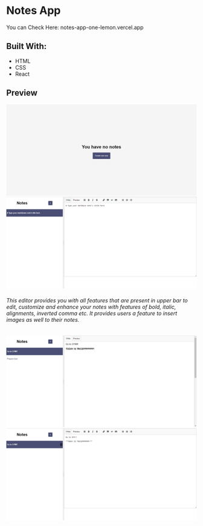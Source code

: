 # Notes App 

<p> You can Check Here: notes-app-one-lemon.vercel.app</p>

## Built With:
- HTML
- CSS
- React

## Preview
![preview](./preview/starting.png)
![preview](./preview/note-editor.png)
<h6>This editor provides you with all features that are present in upper bar to edit, customize and enhance your notes with features of bold, italic, alignments, inverted comma etc. It provides users a feature to insert images as well to their notes.</h6>

![preview](./preview/preview-note.png)
![preview](./preview/delete-note.png)
